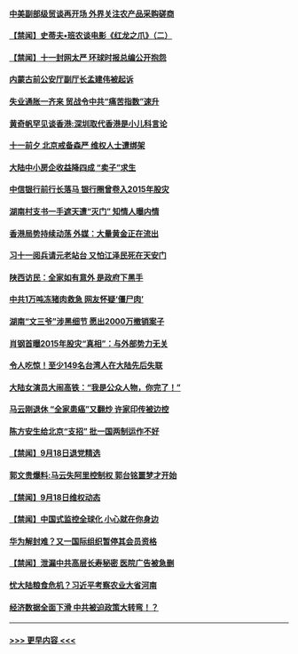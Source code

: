 #### [中美副部级贸谈再开场 外界关注农产品采购磋商](../pages/prog204/a102668323.md?t=09192055) 
#### [【禁闻】史蒂夫•班农谈电影《红龙之爪》（二）](../pages/prog204/a102668272.md?t=09192055) 
#### [【禁闻】十一封网太严 环球时报总编公开抱怨](../pages/prog204/a102668274.md?t=09192055) 
#### [内蒙古前公安厅副厅长孟建伟被起诉](../pages/prog204/a102668168.md?t=09192055) 
#### [失业通胀一齐来 贸战令中共“痛苦指数”速升](../pages/prog204/a102668172.md?t=09192055) 
#### [黄奇帆罕见谈香港:深圳取代香港是小儿科言论](../pages/prog204/a102667480.md?t=09192055) 
#### [十一前夕 北京戒备森严 维权人士遭绑架](../pages/prog204/a102668006.md?t=09192055) 
#### [大陆中小房企收益降四成 “卖子”求生](../pages/prog204/a102668060.md?t=09192055) 
#### [中信银行前行长落马 银行圈曾卷入2015年股灾](../pages/prog204/a102667975.md?t=09192055) 
#### [湖南村支书一手遮天遭“灭门” 知情人曝内情](../pages/prog204/a102667965.md?t=09192055) 
#### [香港局势持续动荡 外媒：大量黄金正在流出](../pages/prog204/a102667929.md?t=09192055) 
#### [习十一阅兵请元老站台 又怕江泽民死在天安门](../pages/prog204/a102667903.md?t=09192055) 
#### [陕西访民：全家如有意外 是政府下黑手](../pages/prog204/a102667921.md?t=09192055) 
#### [中共1万吨冻猪肉救急 网友怀疑‘僵尸肉’](../pages/prog204/a102667872.md?t=09192055) 
#### [湖南“文三爷”涉黑细节 愿出2000万撤销案子](../pages/prog204/a102667842.md?t=09192055) 
#### [肖钢首曝2015年股灾“真相”：与外部势力无关](../pages/prog204/a102667819.md?t=09192055) 
#### [令人吃惊！至少149名台湾人在大陆先后失联](../pages/prog204/a102667806.md?t=09192055) 
#### [大陆女演员大闹高铁：“我是公众人物，你完了！”](../pages/prog204/a102667785.md?t=09192055) 
#### [马云刚退休 “全家患癌”又翻炒 许家印传被边控](../pages/prog204/a102667753.md?t=09192055) 
#### [陈方安生给北京“支招” 批一国两制运作不好](../pages/prog204/a102667756.md?t=09192055) 
#### [【禁闻】9月18日退党精选](../pages/prog204/a102667673.md?t=09192055) 
#### [郭文贵爆料:马云失阿里控制权 郭台铭噩梦才开始](../pages/prog204/a102667634.md?t=09192055) 
#### [【禁闻】9月18日维权动态](../pages/prog204/a102667664.md?t=09192055) 
#### [【禁闻】中国式监控全球化 小心就在你身边](../pages/prog204/a102667650.md?t=09192055) 
#### [华为解封难？又一国际组织暂停其会员资格](../pages/prog204/a102667578.md?t=09192055) 
#### [【禁闻】泄漏中共高层长寿秘密 医院广告被急删](../pages/prog204/a102667531.md?t=09192055) 
#### [忧大陆粮食危机？习近平考察农业大省河南](../pages/prog204/a102667504.md?t=09192055) 
#### [经济数据全面下滑 中共被迫政策大转弯！？](../pages/prog204/a102667405.md?t=09192055) 

----
#### [ >>> 更早内容 <<< ](../indexes/prog204-earlier.md)

